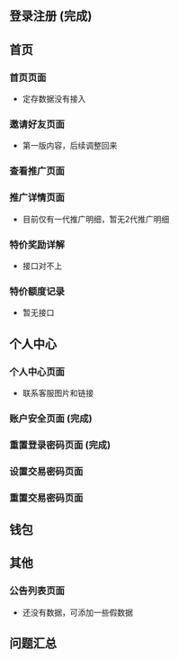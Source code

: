 ## 登录注册 (完成)


## 首页

### 首页页面
+ 定存数据没有接入

### 邀请好友页面
+ 第一版内容，后续调整回来

### 查看推广页面
### 推广详情页面
+ 目前仅有一代推广明细，暂无2代推广明细

### 特价奖励详解
+ 接口对不上
### 特价额度记录
+ 暂无接口

## 个人中心

### 个人中心页面
+ 联系客服图片和链接

### 账户安全页面 (完成)
### 重置登录密码页面 (完成)

### 设置交易密码页面
### 重置交易密码页面


## 钱包

## 其他

### 公告列表页面
+ 还没有数据，可添加一些假数据


## 问题汇总

